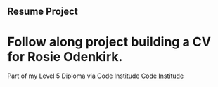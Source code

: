 ## Resume Project

# Follow along project building a CV for Rosie Odenkirk.

Part of my Level 5 Diploma via Code Institude
[Code Institude](https://codeinstitute.net/full-stack-software-development-diploma/?utm_term=code%20institute&utm_campaign=CI+-+UK+-+Search+-+Brand&utm_source=adwords&utm_medium=ppc&hsa_acc=8983321581&hsa_cam=1578649861&hsa_grp=62188641240&hsa_ad=635720257674&hsa_src=g&hsa_tgt=kwd-319867646331&hsa_kw=code%20institute&hsa_mt=e&hsa_net=adwords&hsa_ver=3&gad_source=1&gclid=CjwKCAiArfauBhApEiwAeoB7qF-kSfbKxACzmvLjKovTJ8xPrVWS0mt-oRgsHBBxPCSo7F4yl_k4JRoCPGcQAvD_BwE)
